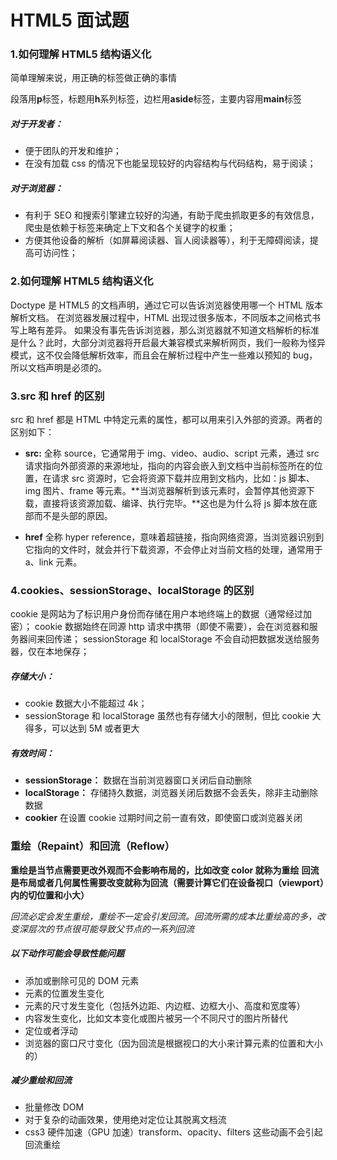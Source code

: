 # HTML5 面试题

### 1.如何理解 HTML5 结构语义化

简单理解来说，用正确的标签做正确的事情

段落用**p**标签，标题用**h**系列标签，边栏用**aside**标签，主要内容用**main**标签

##### 对于开发者：

- 便于团队的开发和维护；
- 在没有加载 css 的情况下也能呈现较好的内容结构与代码结构，易于阅读；

##### 对于浏览器：

- 有利于 SEO 和搜索引擎建立较好的沟通，有助于爬虫抓取更多的有效信息，爬虫是依赖于标签来确定上下文和各个关键字的权重；
- 方便其他设备的解析（如屏幕阅读器、盲人阅读器等），利于无障碍阅读，提高可访问性；

### 2.如何理解 HTML5 结构语义化

Doctype 是 HTML5 的文档声明，通过它可以告诉浏览器使用哪一个 HTML 版本解析文档。
在浏览器发展过程中，HTML 出现过很多版本，不同版本之间格式书写上略有差异。
如果没有事先告诉浏览器，那么浏览器就不知道文档解析的标准是什么？此时，大部分浏览器将开启最大兼容模式来解析网页，我们一般称为怪异模式，这不仅会降低解析效率，而且会在解析过程中产生一些难以预知的 bug，所以文档声明是必须的。

### 3.src 和 href 的区别

src 和 href 都是 HTML 中特定元素的属性，都可以用来引入外部的资源。两者的区别如下：

- **src:** 全称 source，它通常用于 img、video、audio、script 元素，通过 src 请求指向外部资源的来源地址，指向的内容会嵌入到文档中当前标签所在的位置，在请求 src 资源时，它会将资源下载并应用到文档内，比如：js 脚本、img 图片、frame 等元素。**当浏览器解析到该元素时，会暂停其他资源下载，直接将该资源加载、编译、执行完毕。**这也是为什么将 js 脚本放在底部而不是头部的原因。

- **href** 全称 hyper reference，意味着超链接，指向网络资源，当浏览器识别到它指向的文件时，就会并行下载资源，不会停止对当前文档的处理，通常用于 a、link 元素。

### 4.cookies、sessionStorage、localStorage 的区别

cookie 是网站为了标识用户身份而存储在用户本地终端上的数据（通常经过加密）；
cookie 数据始终在同源 http 请求中携带（即使不需要），会在浏览器和服务器间来回传递；
sessionStorage 和 localStorage 不会自动把数据发送给服务器，仅在本地保存；

##### 存储大小：

- cookie 数据大小不能超过 4k；
- sessionStorage 和 localStorage 虽然也有存储大小的限制，但比 cookie 大得多，可以达到 5M 或者更大

##### 有效时间：

- **sessionStorage：** 数据在当前浏览器窗口关闭后自动删除
- **localStorage：** 存储持久数据，浏览器关闭后数据不会丢失，除非主动删除数据
- **cookier** 在设置 cookie 过期时间之前一直有效，即使窗口或浏览器关闭

### 重绘（Repaint）和回流（Reflow）

**重绘是当节点需要更改外观而不会影响布局的，比如改变 color 就称为重绘**
**回流是布局或者几何属性需要改变就称为回流（需要计算它们在设备视口（viewport）内的切位置和小大）**

_回流必定会发生重绘，重绘不一定会引发回流。回流所需的成本比重绘高的多，改变深层次的节点很可能导致父节点的一系列回流_

##### 以下动作可能会导致性能问题

- 添加或删除可见的 DOM 元素
- 元素的位置发生变化
- 元素的尺寸发生变化（包括外边距、内边框、边框大小、高度和宽度等）
- 内容发生变化，比如文本变化或图片被另一个不同尺寸的图片所替代
- 定位或者浮动
- 浏览器的窗口尺寸变化（因为回流是根据视口的大小来计算元素的位置和大小的）

##### 减少重绘和回流

- 批量修改 DOM
- 对于复杂的动画效果，使用绝对定位让其脱离文档流
- css3 硬件加速（GPU 加速）transform、opacity、filters 这些动画不会引起回流重绘
